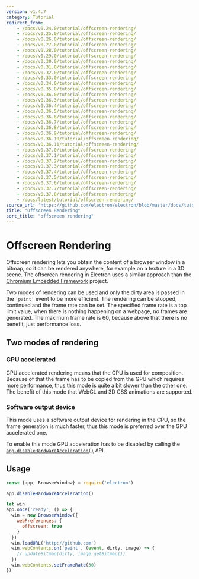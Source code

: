 ```yaml
---
version: v1.4.7
category: Tutorial
redirect_from:
    - /docs/v0.24.0/tutorial/offscreen-rendering/
    - /docs/v0.25.0/tutorial/offscreen-rendering/
    - /docs/v0.26.0/tutorial/offscreen-rendering/
    - /docs/v0.27.0/tutorial/offscreen-rendering/
    - /docs/v0.28.0/tutorial/offscreen-rendering/
    - /docs/v0.29.0/tutorial/offscreen-rendering/
    - /docs/v0.30.0/tutorial/offscreen-rendering/
    - /docs/v0.31.0/tutorial/offscreen-rendering/
    - /docs/v0.32.0/tutorial/offscreen-rendering/
    - /docs/v0.33.0/tutorial/offscreen-rendering/
    - /docs/v0.34.0/tutorial/offscreen-rendering/
    - /docs/v0.35.0/tutorial/offscreen-rendering/
    - /docs/v0.36.0/tutorial/offscreen-rendering/
    - /docs/v0.36.3/tutorial/offscreen-rendering/
    - /docs/v0.36.4/tutorial/offscreen-rendering/
    - /docs/v0.36.5/tutorial/offscreen-rendering/
    - /docs/v0.36.6/tutorial/offscreen-rendering/
    - /docs/v0.36.7/tutorial/offscreen-rendering/
    - /docs/v0.36.8/tutorial/offscreen-rendering/
    - /docs/v0.36.9/tutorial/offscreen-rendering/
    - /docs/v0.36.10/tutorial/offscreen-rendering/
    - /docs/v0.36.11/tutorial/offscreen-rendering/
    - /docs/v0.37.0/tutorial/offscreen-rendering/
    - /docs/v0.37.1/tutorial/offscreen-rendering/
    - /docs/v0.37.2/tutorial/offscreen-rendering/
    - /docs/v0.37.3/tutorial/offscreen-rendering/
    - /docs/v0.37.4/tutorial/offscreen-rendering/
    - /docs/v0.37.5/tutorial/offscreen-rendering/
    - /docs/v0.37.6/tutorial/offscreen-rendering/
    - /docs/v0.37.7/tutorial/offscreen-rendering/
    - /docs/v0.37.8/tutorial/offscreen-rendering/
    - /docs/latest/tutorial/offscreen-rendering/
source_url: 'https://github.com/electron/electron/blob/master/docs/tutorial/offscreen-rendering.md'
title: "Offscreen Rendering"
sort_title: "offscreen rendering"
---
```


# Offscreen Rendering

Offscreen rendering lets you obtain the content of a browser window in a bitmap,
so it can be rendered anywhere, for example on a texture in a 3D scene. The
offscreen rendering in Electron uses a similar approach than the [Chromium
Embedded Framework](https://bitbucket.org/chromiumembedded/cef) project.

Two modes of rendering can be used and only the dirty area is passed in the
`'paint'` event to be more efficient. The rendering can be stopped, continued
and the frame rate can be set. The specified frame rate is a top limit value,
when there is nothing happening on a webpage, no frames are generated. The
maximum frame rate is 60, because above that there is no benefit, just
performance loss.

## Two modes of rendering

### GPU accelerated

GPU accelerated rendering means that the GPU is used for composition. Because of
that the frame has to be copied from the GPU which requires more performance,
thus this mode is quite a bit slower than the other one. The benefit of this
mode that WebGL and 3D CSS animations are supported.

### Software output device

This mode uses a software output device for rendering in the CPU, so the frame
generation is much faster, thus this mode is preferred over the GPU accelerated
one.

To enable this mode GPU acceleration has to be disabled by calling the
[`app.disableHardwareAcceleration()`][disablehardwareacceleration] API.

## Usage

``` javascript
const {app, BrowserWindow} = require('electron')

app.disableHardwareAcceleration()

let win
app.once('ready', () => {
  win = new BrowserWindow({
    webPreferences: {
      offscreen: true
    }
  })
  win.loadURL('http://github.com')
  win.webContents.on('paint', (event, dirty, image) => {
    // updateBitmap(dirty, image.getBitmap())
  })
  win.webContents.setFrameRate(30)
})
```

[disablehardwareacceleration]: http://electron.atom.io/docs/api/app#appdisablehardwareacceleration
